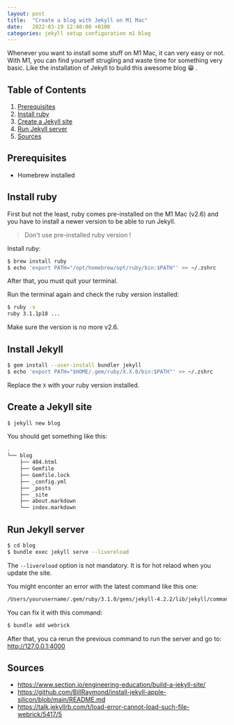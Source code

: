 ```yaml
---
layout: post
title:  "Create a blog with Jekyll on M1 Mac"
date:   2022-03-19 12:40:00 +0100
categories: jekyll setup configuration m1 blog
---
```


Whenever you want to install some stuff on M1 Mac, it can very easy or not. With M1, you can find yourself strugling and waste time for something very basic. Like the installation of Jekyll to build this awesome blog 😁 .

## Table of Contents
1. [Prerequisites](#prerequisites)
1. [Install ruby](#install-ruby)
1. [Create a Jekyll site](#create-a-jekyll-site)
1. [Run Jekyll server](#run-jekyll-server)
1. [Sources](#sources)

## Prerequisites
- Homebrew installed

## Install ruby
First but not the least, ruby comes pre-installed on the M1 Mac (v2.6) and you have to install a newer version to be able to run Jekyll.
> Don't use pre-installed ruby version !

Install ruby:
```bash
$ brew install ruby
$ echo 'export PATH="/opt/homebrew/opt/ruby/bin:$PATH"' >> ~/.zshrc
```
After that, you must quit your terminal.

Run the terminal again and check the ruby version installed:
```bash
$ ruby -v
ruby 3.1.1p18 ...
```
Make sure the version is no more v2.6.

## Install Jekyll
```bash
$ gem install --user-install bundler jekyll
$ echo 'export PATH="$HOME/.gem/ruby/X.X.0/bin:$PATH"' >> ~/.zshrc
```
Replace the `X` with your ruby version installed.


## Create a Jekyll site
```bash
$ jekyll new blog
```

You should get something like this:
```bash
.
└── blog
    ├── 404.html
    ├── Gemfile
    ├── Gemfile.lock
    ├── _config.yml
    ├── _posts
    ├── _site
    ├── about.markdown
    └── index.markdown
```

## Run Jekyll server
```bash
$ cd blog
$ bundle exec jekyll serve --livereload
```
The `--livereload` option is not mandatory. It is for hot relaod when you update the site.

You might enconter an error with the latest command like this one:
```bash
/Users/yourusername/.gem/ruby/3.1.0/gems/jekyll-4.2.2/lib/jekyll/commands/serve/servlet.rb:3:in `require': cannot load such file -- webrick (LoadError) ...`
```

You can fix it with this command:
```bash
$ bundle add webrick
```
After that, you ca rerun the previous command to run the server and go to: <http://127.0.0.1:4000> 

## Sources
- <https://www.section.io/engineering-education/build-a-jekyll-site/>
- <https://github.com/BillRaymond/install-jekyll-apple-silicon/blob/main/README.md>
- <https://talk.jekyllrb.com/t/load-error-cannot-load-such-file-webrick/5417/5>